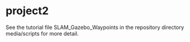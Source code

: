 # project2
See the tutorial file SLAM_Gazebo_Waypoints in the repository directory media/scripts for more detail.
